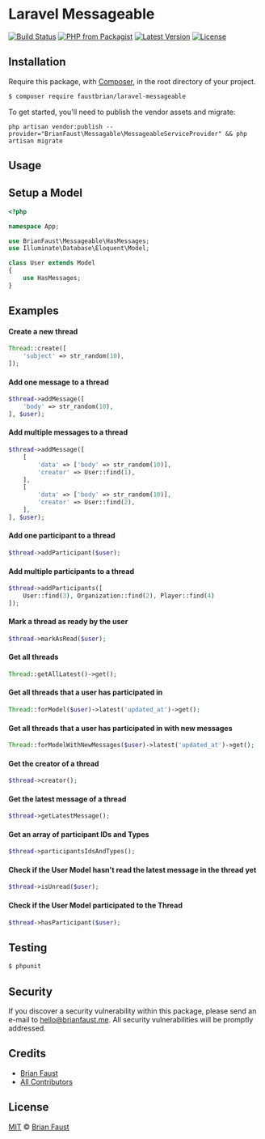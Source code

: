 # Laravel Messageable

[![Build Status](https://img.shields.io/travis/faustbrian/Laravel-Messageable/master.svg?style=flat-square)](https://travis-ci.org/faustbrian/Laravel-Messageable)
[![PHP from Packagist](https://img.shields.io/packagist/php-v/faustbrian/laravel-messageable.svg?style=flat-square)]()
[![Latest Version](https://img.shields.io/github/release/faustbrian/Laravel-Messageable.svg?style=flat-square)](https://github.com/faustbrian/Laravel-Messageable/releases)
[![License](https://img.shields.io/packagist/l/faustbrian/Laravel-Messageable.svg?style=flat-square)](https://packagist.org/packages/faustbrian/Laravel-Messageable)

## Installation

Require this package, with [Composer](https://getcomposer.org/), in the root directory of your project.

``` bash
$ composer require faustbrian/laravel-messageable
```

To get started, you'll need to publish the vendor assets and migrate:

```
php artisan vendor:publish --provider="BrianFaust\Messagable\MessageableServiceProvider" && php artisan migrate
```

## Usage

## Setup a Model

``` php
<?php

namespace App;

use BrianFaust\Messageable\HasMessages;
use Illuminate\Database\Eloquent\Model;

class User extends Model
{
    use HasMessages;
}
```

## Examples

#### Create a new thread
``` php
Thread::create([
    'subject' => str_random(10),
]);
```

#### Add one message to a thread
``` php
$thread->addMessage([
    'body' => str_random(10),
], $user);
```

#### Add multiple messages to a thread
``` php
$thread->addMessage([
    [
        'data' => ['body' => str_random(10)],
        'creator' => User::find(1),
    ],
    [
        'data' => ['body' => str_random(10)],
        'creator' => User::find(2),
    ],
], $user);
```

#### Add one participant to a thread
``` php
$thread->addParticipant($user);
```

#### Add multiple participants to a thread
``` php
$thread->addParticipants([
    User::find(3), Organization::find(2), Player::find(4)
]);
```

#### Mark a thread as ready by the user
``` php
$thread->markAsRead($user);
```

#### Get all threads
``` php
Thread::getAllLatest()->get();
```

#### Get all threads that a user has participated in
``` php
Thread::forModel($user)->latest('updated_at')->get();
```

#### Get all threads that a user has participated in with new messages
``` php
Thread::forModelWithNewMessages($user)->latest('updated_at')->get();
```

#### Get the creator of a thread
``` php
$thread->creator();
```

#### Get the latest message of a thread
``` php
$thread->getLatestMessage();
```

#### Get an array of participant IDs and Types
``` php
$thread->participantsIdsAndTypes();
```

#### Check if the User Model hasn't read the latest message in the thread yet
``` php
$thread->isUnread($user);
```

#### Check if the User Model participated to the Thread
``` php
$thread->hasParticipant($user);
```

## Testing

``` bash
$ phpunit
```

## Security

If you discover a security vulnerability within this package, please send an e-mail to hello@brianfaust.me. All security vulnerabilities will be promptly addressed.

## Credits

- [Brian Faust](https://github.com/faustbrian)
- [All Contributors](../../contributors)

## License

[MIT](LICENSE) © [Brian Faust](https://brianfaust.me)
